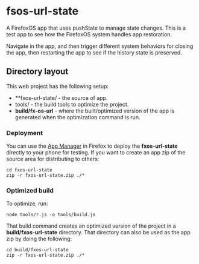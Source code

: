 # fsos-url-state

A FirefoxOS app that uses pushState to manage state changes. This is a test
app to see how the FirefoxOS system handles app restoration.

Navigate in the app, and then trigger different system behaviors for closing
the app, then restarting the app to see if the history state is preserved.

## Directory layout

This web project has the following setup:

* **fxos-url-state/ - the source of app.
* tools/ - the build tools to optimize the project.
* **build/fx-os-url** - where the built/optimized version of the app is
generated when the optimization command is run.

### Deployment

You can use the [App Manager]() in Firefox to deploy the **fxos-url-state**
directly to your phone for testing. If you want to create an app zip of the
source area for distributing to others:

    cd fxos-url-state
    zip -r fxos-url-state.zip ./*

### Optimized build

To optimize, run:

    node tools/r.js -o tools/build.js

That build command creates an optimized version of the project in a
**build/fxos-url-state** directory. That directory can also be used as the app
zip by doing the following:

    cd build/fxos-url-state
    zip -r fxos-url-state.zip ./*
